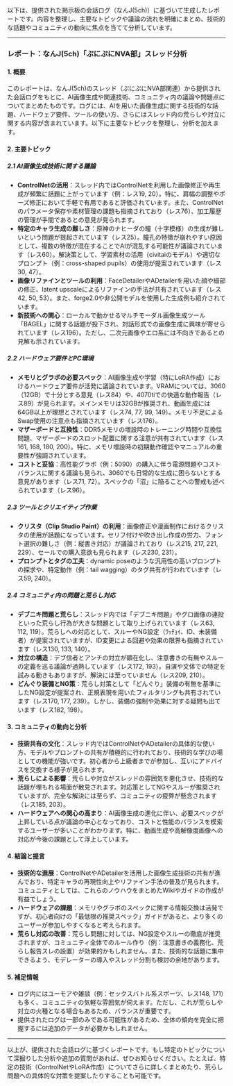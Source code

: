 以下は、提供された掲示板の会話ログ（なんJ(5ch)）に基づいて生成したレポートです。内容を整理し、主要なトピックや議論の流れを明確にまとめ、技術的な話題やコミュニティの動向に焦点を当てて分析しています。

---

### レポート：なんJ(5ch)「ぷにぷにNVA部」スレッド分析

#### 1. 概要
このレポートは、なんJ(5ch)のスレッド（ぷにぷにNVA部関連）から提供された会話ログをもとに、AI画像生成や関連技術、コミュニティ内の議論や問題点についてまとめたものです。ログには、AIを用いた画像生成に関する技術的な話題、ハードウェア要件、ツールの使い方、さらにはスレッド内の荒らしや対立に関する内容が含まれています。以下に主要なトピックを整理し、分析を加えます。

#### 2. 主要トピック
##### 2.1 AI画像生成技術に関する議論
- **ControlNetの活用**：スレッド内ではControlNetを利用した画像修正や再生成が頻繁に話題に上がっています（例：レス19, 20）。特に、肩幅の調整やポーズ修正において手軽で有用であると評価されています。また、ControlNetのパラメータ保存や素材管理の課題も指摘されており（レス76）、加工履歴の管理が手間であるとの意見が見られます。
- **特定のキャラ生成の難しさ**：原神のナヒーダの瞳（十字模様）の生成が難しいという問題が提起されています（レス25）。瞳孔の特徴が崩れやすい原因として、複数の特徴が混在することでAIが混乱する可能性が議論されています（レス60）。解決策として、学習素材の活用（civitaiのモデル）や適切なプロンプト（例：cross-shaped pupils）の使用が提案されています（レス30, 47）。
- **画像リファインとツールの利用**：FaceDetailerやADetailerを用いた顔や細部の修正、latent upscaleによるリファインの手法が共有されています（レス42, 50, 53）。また、forge2.0や非公開モデルを使用した生成例も紹介されています。
- **新技術への関心**：ローカルで動かせるマルチモーダル画像生成ツール「BAGEL」に関する話題が投下され、対話形式での画像生成に興味が寄せられています（レス196）。ただし、二次元画像やエロ系には不向きであるとの見解も示されています。

##### 2.2 ハードウェア要件とPC環境
- **メモリとグラボの必要スペック**：AI画像生成や学習（特にLoRA作成）におけるハードウェア要件が活発に議論されています。VRAMについては、3060（12GB）で十分とする意見（レス84）や、4070tiでの快適な動作報告（レス89）が見られます。メインメモリは32GBが推奨され、動画生成には64GB以上が理想とされています（レス74, 77, 99, 149）。メモリ不足によるSwap使用の注意点も指摘されています（レス176）。
- **マザーボードと互換性**：DDR5メモリの増設時のトレーニング時間や互換性問題、マザーボードのスロット配置に関する注意が共有されています（レス161, 168, 180, 200）。特に、メモリ増設時の初期動作確認やマニュアルの重要性が強調されています。
- **コストと妥協**：高性能グラボ（例：5090）の購入に伴う電源問題やコストバランスに関する議論も見られ、3060でも日常的な生成に困らないとする意見があります（レス71, 72）。スペックの「沼」に陥ることへの警戒も述べられています（レス96）。

##### 2.3 ツールとクリエイティブ作業
- **クリスタ（Clip Studio Paint）の利用**：画像修正や漫画制作におけるクリスタの使用が話題になっています。セリフ付けや吹き出し作成の労力、フォント選択の難しさ（例：縦書き対応）が議論されており（レス215, 217, 221, 229）、セールでの購入意欲も見られます（レス230, 231）。
- **プロンプトとタグの工夫**：dynamic poseのような汎用性の高いプロンプトの探求や、特定動作（例：tail wagging）のタグ共有が行われています（レス59, 240）。

##### 2.4 コミュニティ内の問題と荒らし対応
- **デブニキ問題と荒らし**：スレッド内では「デブニキ問題」やグロ画像の連投といった荒らし行為が大きな問題として取り上げられています（レス63, 112, 119）。荒らしへの対応として、スルーやNG設定（ﾜｯﾁｮｲ、ID、未装備者）が提案されていますが、ID変更による回避や効果の限界も指摘されています（レス130, 133, 140）。
- **対立の構造**：デブ信者とアンチの対立が顕在化し、注意書きの有無やスルーの定義を巡る議論が過熱しています（レス172, 193）。自演や文体での特定を試みる動きもありますが、解決には至っていません（レス209, 210）。
- **どんぐり装備とNG策**：荒らし対策として「どんぐり」装備の有無を基準にしたNG設定が提案され、正規表現を用いたフィルタリングも共有されています（レス170, 177, 239）。しかし、装備の強制や効果に対する疑問も出ています（レス182, 198）。

#### 3. コミュニティの動向と分析
- **技術共有の文化**：スレッド内ではControlNetやADetailerの具体的な使い方、モデルやプロンプトの共有が積極的に行われており、技術的な学びの場としての機能が強いです。初心者から上級者までが参加し、互いにアドバイスを交換する様子が見られます。
- **荒らしによる影響**：荒らしや対立がスレッドの雰囲気を悪化させ、技術的な話題が埋もれる場面が散見されます。対応策としてNGやスルーが推奨されていますが、完全な解決には至らず、コミュニティの疲弊が懸念されます（レス185, 203）。
- **ハードウェアへの関心の高まり**：AI画像生成の進化に伴い、必要スペックが上昇している点が議論の中心となっており、コストと性能のバランスを模索するユーザーが多いことがわかります。特に、動画生成や高解像度画像への対応が今後の課題として浮上しています。

#### 4. 結論と提言
- **技術的な進展**：ControlNetやADetailerを活用した画像生成技術の共有が進んでおり、特定キャラの再現性向上やリファイン手法の普及が見られます。コミュニティとしては、これらのノウハウをまとめたWikiやガイドの作成が有益でしょう。
- **ハードウェアの課題**：メモリやグラボのスペックに関する情報交換は活発ですが、初心者向けの「最低限の推奨スペック」ガイドがあると、より多くのユーザーが参加しやすくなると考えられます。
- **荒らし対応の改善**：荒らし問題に対しては、NG設定やスルーの徹底が推奨されますが、コミュニティ全体でのルール作り（例：注意書きの義務化、荒らし報告スレの設置）が効果的かもしれません。また、技術的な話題に集中できるよう、モデレーターの導入やスレッド分割も検討の余地があります。

#### 5. 補足情報
- ログ内にはユーモアや雑談（例：セックスバトル系スポーツ、レス148, 171）も多く、コミュニティの気軽な雰囲気が伺えます。ただし、これが荒らしや対立の火種となる場合もあるため、バランスが重要です。
- 提供されたログは一部のみである可能性があるため、全体の傾向を完全に把握するには追加のデータが必要かもしれません。

---

以上が、提供された会話ログに基づくレポートです。もし特定のトピックについて深掘りした分析や追加の質問があれば、ぜひお知らせください。たとえば、特定の技術（ControlNetやLoRA作成）についてさらに詳しくまとめたり、荒らし問題への具体的な対策を提案したりすることも可能です。